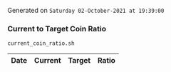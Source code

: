 Generated on `Saturday 02-October-2021 at 19:39:00`

### Current to Target Coin Ratio
`current_coin_ratio.sh`

Date|Current|Target|Ratio
---|---|---|---
